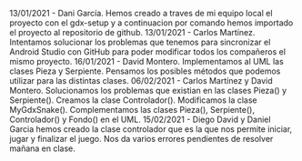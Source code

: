 13/01/2021 - Dani García. Hemos creado a traves de mi equipo local el proyecto con el gdx-setup y a continuacion por comando hemos importado el proyecto al repositorio de github.
13/01/2021 - Carlos Martínez. Intentamos solucionar los problemas que tenemos para sincronizar el Android Studio con GitHub para poder modificar todos los compañeros el mismo proyecto.
16/01/2021 - David Montero. Implementamos al UML las clases Pieza y Serpiente. Pensamos los posibles métodos que podemos utilizar para las distintas clases.
06/02/2021 - Carlos Martínez y David Montero. Solucionamos los problemas que existian en las clases Pieza() y Serpiente(). Creamos la clase Controlador(). Modificamos la clase MyGdxSnake(). Complementamos las clases Pieza(), Serpiente(), Controlador() y Fondo() en el UML.
15/02/2021 - Diego David y Daniel Garcia hemos creado la clase controlador que es la que nos permite iniciar, jugar y finalizar el juego. Nos da varios errores pendientes de resolver mañana en clase.
